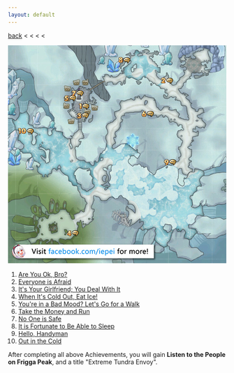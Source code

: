 ```yaml
---
layout: default
---
```


[back](../) < < < <

![Frigga Peak Conversations](frigga-peak-conversations.jpg)
1. [Are You Ok, Bro?]()
2. [Everyone is Afraid]()
3. [It's Your Girlfriend; You Deal With It]()
4. [When It's Cold Out, Eat Ice!]()
5. [You're in a Bad Mood? Let's Go for a Walk]()
6. [Take the Money and Run]()
7. [No One is Safe]()
8. [It is Fortunate to Be Able to Sleep]()
9. [Hello, Handyman]()
10. [Out in the Cold]()

After completing all above Achievements, you will gain **Listen to the People on Frigga Peak**, and a title "Extreme Tundra Envoy".
